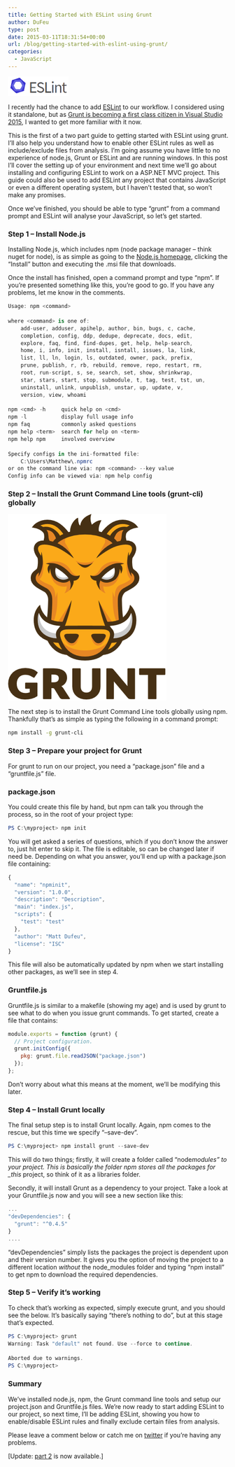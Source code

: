 ```yaml
---
title: Getting Started with ESLint using Grunt
author: DuFeu
type: post
date: 2015-03-11T18:31:54+00:00
url: /blog/getting-started-with-eslint-using-grunt/
categories:
  - JavaScript
---
```


![Getting Started with ESLint using Grunt](../../../images/2015/01/ESLint.png "Getting Started with ESLint using Grunt")

I recently had the chance to add [ESLint][2] to our workflow. I considered using it standalone, but as [Grunt is becoming a first class citizen in Visual Studio 2015][3], I wanted to get more familiar with it now.

This is the first of a two part guide to getting started with ESLint using grunt. I&#8217;ll also help you understand how to enable other ESLint rules as well as include/exclude files from analysis. I&#8217;m going assume you have little to no experience of node.js, Grunt or ESLint and are running windows. In this post I&#8217;ll cover the setting up of your environment and next time we&#8217;ll go about installing and configuring ESLint to work on a ASP.NET MVC project. This guide could also be used to add ESLint any project that contains JavaScript or even a different operating system, but I haven&#8217;t tested that, so won&#8217;t make any promises.

Once we&#8217;ve finished, you should be able to type &#8220;grunt&#8221; from a command prompt and ESLint will analyse your JavaScript, so let&#8217;s get started.

### Step 1 &#8211; Install Node.js

Installing Node.js, which includes npm (node package manager &#8211; think nuget for node), is as simple as going to the [Node.js homepage][4], clicking the &#8220;Install&#8221; button and executing the .msi file that downloads.

Once the install has finished, open a command prompt and type &#8220;npm&#8221;. If you&#8217;re presented something like this, you&#8217;re good to go. If you have any problems, let me know in the comments.

```csharp
Usage: npm <command>

where <command> is one of:
    add-user, adduser, apihelp, author, bin, bugs, c, cache,
    completion, config, ddp, dedupe, deprecate, docs, edit,
    explore, faq, find, find-dupes, get, help, help-search,
    home, i, info, init, install, isntall, issues, la, link,
    list, ll, ln, login, ls, outdated, owner, pack, prefix,
    prune, publish, r, rb, rebuild, remove, repo, restart, rm,
    root, run-script, s, se, search, set, show, shrinkwrap,
    star, stars, start, stop, submodule, t, tag, test, tst, un,
    uninstall, unlink, unpublish, unstar, up, update, v,
    version, view, whoami

npm <cmd> -h     quick help on <cmd>
npm -l           display full usage info
npm faq          commonly asked questions
npm help <term>  search for help on <term>
npm help npm     involved overview

Specify configs in the ini-formatted file:
    C:\Users\Matthew\.npmrc
or on the command line via: npm <command> --key value
Config info can be viewed via: npm help config
```

### Step 2 &#8211; Install the Grunt Command Line tools (grunt-cli) globally

![Getting Started with ESLint using Grunt](../../../images/2015/01/grunt.png "Getting Started with ESLint using Grunt")

The next step is to install the Grunt Command Line tools globally using npm. Thankfully that&#8217;s as simple as typing the following in a command prompt:

```bash
npm install -g grunt-cli
```

### Step 3 &#8211; Prepare your project for Grunt

For grunt to run on our project, you need a &#8220;package.json&#8221; file and a &#8220;gruntfile.js&#8221; file.

### package.json

You could create this file by hand, but npm can talk you through the process, so in the root of your project type:

```powershell
PS C:\myproject> npm init
```

You will get asked a series of questions, which if you don&#8217;t know the answer to, just hit enter to skip it. The file is editable, so can be changed later if need be. Depending on what you answer, you&#8217;ll end up with a package.json file containing:

```javascript
{
  "name": "npminit",
  "version": "1.0.0",
  "description": "Description",
  "main": "index.js",
  "scripts": {
    "test": "test"
  },
  "author": "Matt Dufeu",
  "license": "ISC"
}
```

This file will also be automatically updated by npm when we start installing other packages, as we&#8217;ll see in step 4.

### Gruntfile.js

Gruntfile.js is similar to a makefile (showing my age) and is used by grunt to see what to do when you issue grunt commands. To get started, create a file that contains:

```javascript
module.exports = function (grunt) {
  // Project configuration.
  grunt.initConfig({
    pkg: grunt.file.readJSON("package.json")
  });
};
```

Don&#8217;t worry about what this means at the moment, we&#8217;ll be modifying this later.

### Step 4 &#8211; Install Grunt locally

The final setup step is to install Grunt locally. Again, npm comes to the rescue, but this time we specify &#8220;&#8211;save-dev&#8221;.

```powershell
PS C:\myproject> npm install grunt --save-dev
```

This will do two things; firstly, it will create a folder called &#8220;node*modules&#8221; to your project. This is basically the folder npm stores all the packages for \_this* project, so think of it as a libraries folder.

Secondly, it will install Grunt as a dependency to your project. Take a look at your Gruntfile.js now and you will see a new section like this:

```javascript
...
"devDependencies": {
  "grunt": "^0.4.5"
}
....
```

&#8220;devDependencies&#8221; simply lists the packages the project is dependent upon and their version number. It gives you the option of moving the project to a different location _without_ the node_modules folder and typing &#8220;npm install&#8221; to get npm to download the required dependencies.

### Step 5 &#8211; Verify it&#8217;s working

To check that&#8217;s working as expected, simply execute grunt, and you should see the below. It&#8217;s basically saying &#8220;there&#8217;s nothing to do&#8221;, but at this stage that&#8217;s expected.

```powershell
PS C:\myproject> grunt
Warning: Task "default" not found. Use --force to continue.

Aborted due to warnings.
PS C:\myproject>
```

### Summary

We&#8217;ve installed node.js, npm, the Grunt command line tools and setup our project.json and Gruntfile.js files. We&#8217;re now ready to start adding ESLint to our project, so next time, I&#8217;ll be adding ESLint, showing you how to enable/disable ESLint rules and finally exclude certain files from analysis.

Please leave a comment below or catch me on [twitter][6] if you&#8217;re having any problems.

[Update: [part 2][7] is now available.]

[1]: ../../../images/2015/01/ESLint.png
[2]: http://eslint.org
[3]: http://www.asp.net/vnext/overview/aspnet-vnext/grunt-and-bower-in-visual-studio-2015
[4]: http://nodejs.org/
[5]: ../../../images/2015/01/grunt.png
[6]: https://www.twitter.com/mattdufeu
[7]: http://localhost:8000/empty/add-grunt-and-eslint-to-a-mvc-project/
